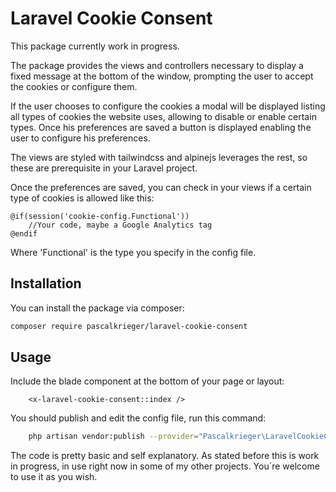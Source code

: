 

# Laravel Cookie Consent

This package currently work in progress.

The package provides the views and controllers necessary to display a fixed message at the bottom of the window, prompting the user to accept the cookies or configure them.

If the user chooses to configure the cookies a modal will be displayed listing all types of cookies the website uses, allowing to disable or enable certain types. Once his preferences are saved a button is displayed enabling the user to configure his preferences.

The views are styled with tailwindcss and alpinejs leverages the rest, so these are prerequisite in your Laravel project.

Once the preferences are saved, you can check in your views if a certain type of cookies is allowed like this: 

```blade
@if(session('cookie-config.Functional')) 
    //Your code, maybe a Google Analytics tag 
@endif
```

Where 'Functional' is the type you specify in the config file.

## Installation

You can install the package via composer:

``` bash
composer require pascalkrieger/laravel-cookie-consent
```

## Usage

Include the blade component at the bottom of your page or layout: 

```blade
    <x-laravel-cookie-consent::index /> 
```

You should publish and edit the config file, run this command:

```bash
    php artisan vendor:publish --provider="Pascalkrieger\LaravelCookieConsent\LaravelCookieConsentServiceProvider" --tag="laravel-cookie-consent-config"
```

The code is pretty basic and self explanatory. As stated before this is work in progress, in use right now in some of my other projects. You´re welcome to use it as you wish. 
